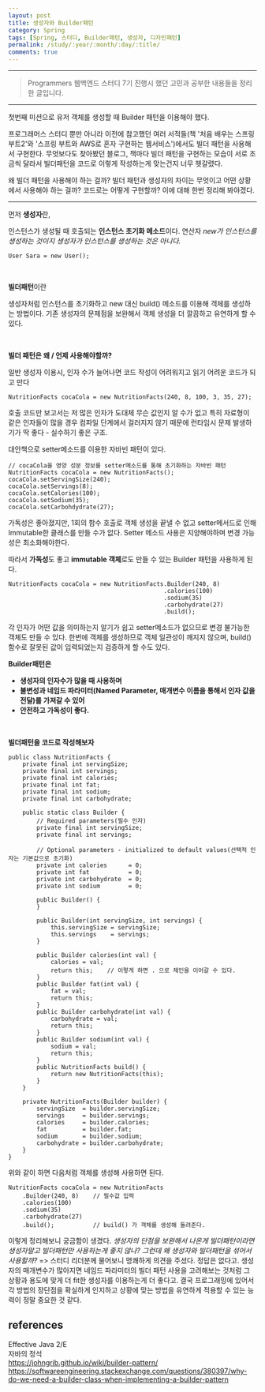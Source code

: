 ```yaml
---
layout: post
title: 생성자와 Builder패턴
category: Spring
tags: [Spring, 스터디, Builder패턴, 생성자, 디자인패턴]
permalink: /study/:year/:month/:day/:title/
comments: true
---
```


---

> Programmers 웹백엔드 스터디 7기 진행시 했던 고민과 공부한 내용들을 정리한 글입니다.

---

첫번째 미션으로 유저 객체를 생성할 때 Builder 패턴을 이용해야 했다.

프로그래머스 스터디 뿐만 아니라 이전에 참고했던 여러 서적들(책 '처음 배우는 스프링 부트2'와 '스프링 부트와 AWS로 혼자 구현하는 웹서비스')에서도 빌더 패턴을 사용해서 구현한다. 무엇보다도 찾아봤던 블로그, 책마다 빌더 패턴을 구현하는 모습이 서로 조금씩 달라서 빌더패턴을 코드로 이렇게 작성하는게 맞는건지 너무 헷갈렸다.

왜 빌더 패턴을 사용해야 하는 걸까? 빌더 패턴과 생성자의 차이는 무엇이고 어떤 상황에서 사용해야 하는 걸까? 코드로는 어떻게 구현할까? 이에 대해 한번 정리해 봐야겠다.

---

먼저 **생성자**란,

인스턴스가 생성될 때 호출되는 **인스턴스 초기화 메소드**이다. 연산자 _new가 인스턴스를 생성하는 것이지 생성자가 인스턴스를 생성하는 것은 아니다._

```
User Sara = new User();
```

<br>

**빌더패턴**이란

생성자처럼 인스턴스를 초기화하고 new 대신 build() 메소드를 이용해 객체를 생성하는 방법이다. 기존 생성자의 문제점을 보완해서 객체 생성을 더 깔끔하고 유연하게 할 수 있다.

<br>

**빌더 패턴은 왜 / 언제 사용해야할까?**

일반 생성자 이용시, 인자 수가 늘어나면 코드 작성이 어려워지고 읽기 어려운 코드가 되고 만다

```
NutritionFacts cocaCola = new NutritionFacts(240, 8, 100, 3, 35, 27);
```

호출 코드만 보고서는 저 많은 인자가 도대체 무슨 값인지 알 수가 없고 특히 자료형이 같은 인자들이 많을 경우 컴파일 단계에서 걸러지지 않기 때문에 런타임시 문제 발생하기가 딱 좋다 - 실수하기 좋은 구조.

대안책으로 setter메소드를 이용한 자바빈 패턴이 있다.

```
// cocaCola을 영양 성분 정보를 setter메소드를 통해 초기화하는 자바빈 패턴
NutritionFacts cocaCola = new NutritionFacts();
cocaCola.setServingSize(240);
cocaCola.setServings(8);
cocaCola.setCalories(100);
cocaCola.setSodium(35);
cocaCola.setCarbohdydrate(27);
```

가독성은 좋아졌지만, 1회의 함수 호출로 객체 생성을 끝낼 수 없고 setter메서드로 인해 Immutable한 클래스를 만들 수가 없다. Setter 메소드 사용은 지양해야하며 변경 가능성은 최소화해야한다.

따라서 **가독성**도 좋고 **immutable 객체**로도 만들 수 있는 Builder 패턴을 사용하게 된다.

```
NutritionFacts cocaCola = new NutritionFacts.Builder(240, 8)
                                            .calories(100)
                                            .sodium(35)
                                            .carbohydrate(27)
                                            .build();
```

각 인자가 어떤 값을 의미하는지 알기가 쉽고 setter메소드가 없으므로 변경 불가능한 객체도 만들 수 있다.
한번에 객체를 생성하므로 객체 일관성이 깨지지 않으며, build() 함수로 잘못된 값이 입력되었는지 검증하게 할 수도 있다.

**Builder패턴은**

- **생성자의 인자수가 많을 때 사용하며**
- **불변성과 네임드 파라미터(Named Parameter, 매개변수 이름을 통해서 인자 값을 전달)를 가져갈 수 있어**
- **안전하고 가독성이 좋다.**

<br>

**빌더패턴을 코드로 작성해보자**

```
public class NutritionFacts {
    private final int servingSize;
    private final int servings;
    private final int calories;
    private final int fat;
    private final int sodium;
    private final int carbohydrate;

    public static class Builder {
        // Required parameters(필수 인자)
        private final int servingSize;
        private final int servings;

        // Optional parameters - initialized to default values(선택적 인자는 기본값으로 초기화)
        private int calories      = 0;
        private int fat           = 0;
        private int carbohydrate  = 0;
        private int sodium        = 0;

        public Builder() {
        }

        public Builder(int servingSize, int servings) {
            this.servingSize = servingSize;
            this.servings    = servings;
        }

        public Builder calories(int val) {
            calories = val;
            return this;    // 이렇게 하면 . 으로 체인을 이어갈 수 있다.
        }
        public Builder fat(int val) {
            fat = val;
            return this;
        }
        public Builder carbohydrate(int val) {
            carbohydrate = val;
            return this;
        }
        public Builder sodium(int val) {
            sodium = val;
            return this;
        }
        public NutritionFacts build() {
            return new NutritionFacts(this);
        }
    }

    private NutritionFacts(Builder builder) {
        servingSize  = builder.servingSize;
        servings     = builder.servings;
        calories     = builder.calories;
        fat          = builder.fat;
        sodium       = builder.sodium;
        carbohydrate = builder.carbohydrate;
    }
}
```

위와 같이 하면 다음처럼 객체를 생성해 사용하면 된다.

```
NutritionFacts cocaCola = new NutritionFacts
    .Builder(240, 8)    // 필수값 입력
    .calories(100)
    .sodium(35)
    .carbohydrate(27)
    .build();           // build() 가 객체를 생성해 돌려준다.
```

이렇게 정리해보니 궁금함이 생겼다. _생성자의 단점을 보완해서 나온게 빌더패턴이라면 생성자말고 빌더패턴만 사용하는게 좋지 않나? 그런데 왜 생성자와 빌더패턴을 섞어서 사용할까?_ => 스터디 리더분께 물어보니 명쾌하게 의견을 주셨다. 정답은 없다고. 생성자의 매개변수가 많아지면 네임드 파라미터의 빌더 패턴 사용을 고려해보는 것처럼 그 상황과 용도에 맞게 더 fit한 생성자를 이용하는게 더 좋다고. 결국 프로그래밍에 있어서 각 방법의 장단점을 확실하게 인지하고 상황에 맞는 방법을 유연하게 적용할 수 있는 능력이 정말 중요한 것 같다.

## references

Effective Java 2/E<br>
자바의 정석<br>
https://johngrib.github.io/wiki/builder-pattern/<br>
https://softwareengineering.stackexchange.com/questions/380397/why-do-we-need-a-builder-class-when-implementing-a-builder-pattern
